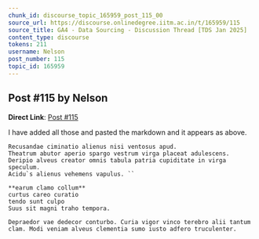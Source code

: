 ```yaml
---
chunk_id: discourse_topic_165959_post_115_00
source_url: https://discourse.onlinedegree.iitm.ac.in/t/165959/115
source_title: GA4 - Data Sourcing - Discussion Thread [TDS Jan 2025]
content_type: discourse
tokens: 211
username: Nelson
post_number: 115
topic_id: 165959
---
```


## Post #115 by Nelson

**Direct Link**: [Post #115](https://discourse.onlinedegree.iitm.ac.in/t/165959/115)

I have added all those and pasted the markdown and it appears as above.

``` Carbo ventosus tametsi patior.
Recusandae ciminatio alienus nisi ventosus apud.
Theatrum abutor aperio spargo vestrum virga placeat adulescens.
Deripio alveus creator omnis tabula patria cupiditate in virga speculum.
Acidu`s alienus vehemens vapulus. ``

**earum clamo collum**
curtus careo curatio
tendo sunt culpo
Suus sit magni traho tempora.

Depraedor vae dedecor conturbo. Curia vigor vinco terebro alii tantum clam. Modi veniam alveus clementia sumo iusto adfero truculenter.
